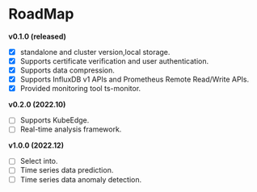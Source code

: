 # RoadMap

**v0.1.0 (released)**

- [x] standalone and cluster version,local storage.
- [x] Supports certificate verification and user authentication.
- [x] Supports data compression.
- [x] Supports  InfluxDB v1 APIs and Prometheus Remote Read/Write APIs.
- [x] Provided monitoring tool ts-monitor.

**v0.2.0 (2022.10)**

- [ ] Supports KubeEdge.
- [ ] Real-time analysis framework.

**v1.0.0 (2022.12)**

- [ ] Select into.
- [ ] Time series data prediction.
- [ ] Time series data anomaly detection.
